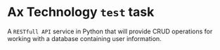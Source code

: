 # Ax Technology `test` task
A `RESTfull API` service in Python that will provide CRUD operations for working with a database containing user information.

